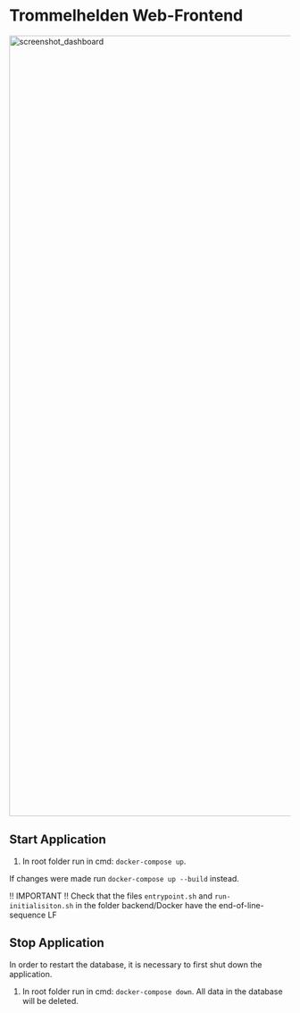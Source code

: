# Trommelhelden Web-Frontend
<img width="1397" alt="screenshot_dashboard" src="https://github.com/ptamm2022/trommelhelden-frontend/assets/109551602/b6273744-503b-4cc4-86ff-3745a47d5b35">

## Start Application

1. In root folder run in cmd: `docker-compose up`.

If changes were made run `docker-compose up --build` instead.

!! IMPORTANT !! Check that the files `entrypoint.sh` and `run-initialisiton.sh` in the folder backend/Docker have the end-of-line-sequence LF

## Stop Application

In order to restart the database, it is necessary to first shut down the application.

1. In root folder run in cmd: `docker-compose down`. All data in the database will be deleted.
